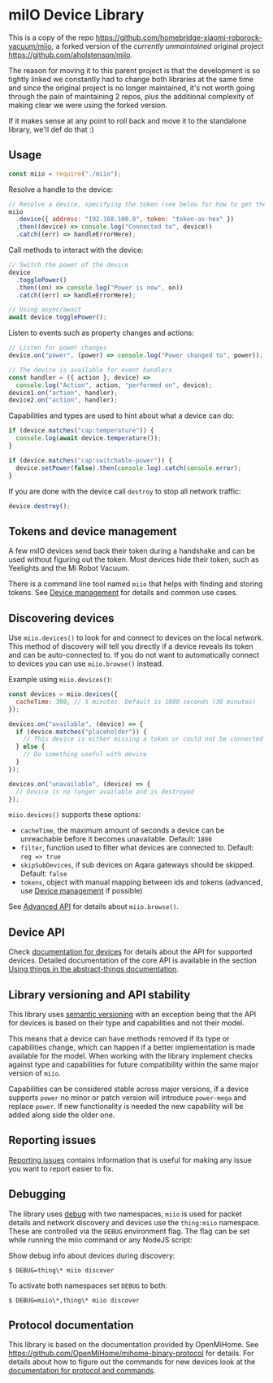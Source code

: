 # miIO Device Library

This is a copy of the repo https://github.com/homebridge-xiaomi-roborock-vacuum/miio,
a forked version of the _currently unmaintained_ original project https://github.com/aholstenson/miio.

The reason for moving it to this parent project is that the development is so tightly linked we constantly had to change
both libraries at the same time and since the original project is no longer maintained, it's not worth going through the
pain of maintaining 2 repos, plus the additional complexity of making clear we were using the forked version.

If it makes sense at any point to roll back and move it to the standalone library, we'll def do that :)

## Usage

```javascript
const miio = require("./miio");
```

Resolve a handle to the device:

```javascript
// Resolve a device, specifying the token (see below for how to get the token)
miio
  .device({ address: "192.168.100.8", token: "token-as-hex" })
  .then((device) => console.log("Connected to", device))
  .catch((err) => handleErrorHere);
```

Call methods to interact with the device:

```javascript
// Switch the power of the device
device
  .togglePower()
  .then((on) => console.log("Power is now", on))
  .catch((err) => handleErrorHere);

// Using async/await
await device.togglePower();
```

Listen to events such as property changes and actions:

```javascript
// Listen for power changes
device.on("power", (power) => console.log("Power changed to", power));

// The device is available for event handlers
const handler = ({ action }, device) =>
  console.log("Action", action, "performed on", device);
device1.on("action", handler);
device2.on("action", handler);
```

Capabilities and types are used to hint about what a device can do:

```javascript
if (device.matches("cap:temperature")) {
  console.log(await device.temperature());
}

if (device.matches("cap:switchable-power")) {
  device.setPower(false).then(console.log).catch(console.error);
}
```

If you are done with the device call `destroy` to stop all network traffic:

```javascript
device.destroy();
```

## Tokens and device management

A few miIO devices send back their token during a handshake and can be used
without figuring out the token. Most devices hide their token, such as
Yeelights and the Mi Robot Vacuum.

There is a command line tool named `miio` that helps with finding and storing
tokens. See [Device management](docs/management.md) for details
and common use cases.

## Discovering devices

Use `miio.devices()` to look for and connect to devices on the local network.
This method of discovery will tell you directly if a device reveals its token
and can be auto-connected to. If you do not want to automatically connect to
devices you can use `miio.browse()` instead.

Example using `miio.devices()`:

```javascript
const devices = miio.devices({
  cacheTime: 300, // 5 minutes. Default is 1800 seconds (30 minutes)
});

devices.on("available", (device) => {
  if (device.matches("placeholder")) {
    // This device is either missing a token or could not be connected to
  } else {
    // Do something useful with device
  }
});

devices.on("unavailable", (device) => {
  // Device is no longer available and is destroyed
});
```

`miio.devices()` supports these options:

- `cacheTime`, the maximum amount of seconds a device can be unreachable before it becomes unavailable. Default: `1800`
- `filter`, function used to filter what devices are connected to. Default: `reg => true`
- `skipSubDevices`, if sub devices on Aqara gateways should be skipped. Default: `false`
- `tokens`, object with manual mapping between ids and tokens (advanced, use [Device management](docs/management.md) if possible)

See [Advanced API](docs/advanced-api.md) for details about `miio.browse()`.

## Device API

Check [documentation for devices](docs/devices/README.md) for details about
the API for supported devices. Detailed documentation of the core API is
available in the section [Using things in the abstract-things documentation](http://abstract-things.readthedocs.io/en/latest/using-things.html).

## Library versioning and API stability

This library uses [semantic versioning](http://semver.org/) with an exception
being that the API for devices is based on their type and capabilities and not
their model.

This means that a device can have methods removed if its type or capabilities
change, which can happen if a better implementation is made available for the
model. When working with the library implement checks against type and
capabilities for future compatibility within the same major version of `miio`.

Capabilities can be considered stable across major versions, if a device
supports `power` no minor or patch version will introduce `power-mega` and
replace `power`. If new functionality is needed the new capability will be
added along side the older one.

## Reporting issues

[Reporting issues](docs/reporting-issues.md) contains information that is
useful for making any issue you want to report easier to fix.

## Debugging

The library uses [debug](https://github.com/visionmedia/debug) with two
namespaces, `miio` is used for packet details and network discovery and devices
use the `thing:miio` namespace. These are controlled via the `DEBUG`
environment flag. The flag can be set while running the miio command or any
NodeJS script:

Show debug info about devices during discovery:

```
$ DEBUG=thing\* miio discover
```

To activate both namespaces set `DEBUG` to both:

```
$ DEBUG=miio\*,thing\* miio discover
```

## Protocol documentation

This library is based on the documentation provided by OpenMiHome. See https://github.com/OpenMiHome/mihome-binary-protocol for details. For details
about how to figure out the commands for new devices look at the
[documentation for protocol and commands](docs/protocol.md).
